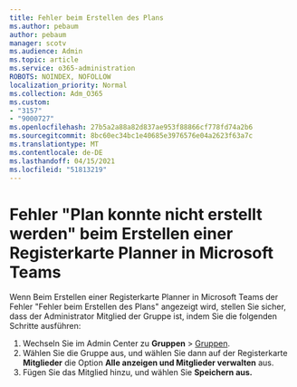 ```yaml
---
title: Fehler beim Erstellen des Plans
ms.author: pebaum
author: pebaum
manager: scotv
ms.audience: Admin
ms.topic: article
ms.service: o365-administration
ROBOTS: NOINDEX, NOFOLLOW
localization_priority: Normal
ms.collection: Adm_O365
ms.custom:
- "3157"
- "9000727"
ms.openlocfilehash: 27b5a2a88a82d837ae953f88866cf778fd74a2b6
ms.sourcegitcommit: 8bc60ec34bc1e40685e3976576e04a2623f63a7c
ms.translationtype: MT
ms.contentlocale: de-DE
ms.lasthandoff: 04/15/2021
ms.locfileid: "51813219"
---
```

# <a name="failed-to-create-the-plan-error-when-trying-to-create-a-planner-tab-in-microsoft-teams"></a>Fehler "Plan konnte nicht erstellt werden" beim Erstellen einer Registerkarte Planner in Microsoft Teams

Wenn Beim Erstellen einer Registerkarte Planner in Microsoft Teams der Fehler "Fehler beim Erstellen des Plans" angezeigt wird, stellen Sie sicher, dass der Administrator Mitglied der Gruppe ist, indem Sie die folgenden Schritte ausführen:

1. Wechseln Sie im Admin Center zu **Gruppen**  >  [Gruppen](https://admin.microsoft.com/Adminportal/Home?source=applauncher#/groups). 
2. Wählen Sie die Gruppe aus, und wählen Sie dann auf der Registerkarte **Mitglieder** die Option **Alle anzeigen und Mitglieder verwalten** aus.
3. Fügen Sie das Mitglied hinzu, und wählen Sie **Speichern aus.**